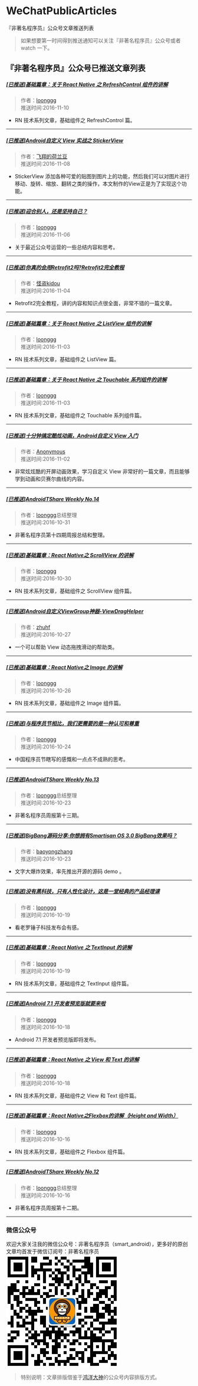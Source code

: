 # WeChatPublicArticles
『非著名程序员』公众号文章推送列表

>如果想要第一时间得到推送通知可以关注『非著名程序员』公众号或者 watch 一下。

## 『非著名程序员』公众号已推送文章列表

##### [[已推送]基础篇章：关于 React Native 之 RefreshControl 组件的讲解](http://mp.weixin.qq.com/s?__biz=MjM5NDkxMTgyNw==&mid=2653058352&idx=1&sn=3a996b79079718f25a9f09488a8f4193&chksm=bd56560c8a21df1ae0855568809ddd419819e228a5817bfbb7c3ed685f987bc23c5a4869d456#rd)

>作者：[loonggg](http://godcoder.me/categories/%E6%8A%80%E6%9C%AF%E5%8D%9A%E5%AE%A2/React-Native/)<br/>
>推送时间:2016-11-10

* RN 技术系列文章，基础组件之 RefreshControl 篇。

<hr/>

##### [[已推送]Android自定义 View 实战之 StickerView](http://mp.weixin.qq.com/s?__biz=MjM5NDkxMTgyNw==&mid=2653058348&idx=1&sn=3975b4150564f458369b7e2d74851d11&chksm=bd5656108a21df06ebba9b5e866963ae753b4c251f51943ac9a1c3e48faaa06c972d90d243a1#rd)

>作者：[飞翔的荷兰豆](http://www.jianshu.com/p/fc37baa97fc3)<br/>
>推送时间:2016-11-08

* StickerView 添加各种可爱的贴图到图片上的功能，然后我们可以对图片进行移动、旋转、缩放、翻转之类的操作，本文制作的View正是为了实现这个功能。

<hr/>

##### [[已推送]迎合别人，还是坚持自己？](http://mp.weixin.qq.com/s?__biz=MjM5NDkxMTgyNw==&mid=2653058345&idx=1&sn=9bfb76fb2c7a98699f0cd58fe289d307&chksm=bd5656158a21df03526e3dd44199c994e2d628487d1cb3279b57033bdb893dd1259e5bc58c40#rd)

>作者：[loonggg](http://mp.weixin.qq.com/s?__biz=MjM5NDkxMTgyNw==&mid=2653058345&idx=1&sn=9bfb76fb2c7a98699f0cd58fe289d307&chksm=bd5656158a21df03526e3dd44199c994e2d628487d1cb3279b57033bdb893dd1259e5bc58c40#rd)<br/>
>推送时间:2016-11-06

* 关于最近公众号运营的一些总结内容和思考。

<hr/>

##### [[已推送]你真的会用Retrofit2吗?Retrofit2完全教程](http://mp.weixin.qq.com/s?__biz=MjM5NDkxMTgyNw==&mid=2653058342&idx=1&sn=287c2ec5954b4459677a103929825d75&chksm=bd56561a8a21df0ce0cef2e3b765f9955aef33e9bb64ef0078f09799436ca7130c31b4ddaab2#rd)

>作者：[怪盗kidou](http://www.jianshu.com/p/308f3c54abdd)<br/>
>推送时间:2016-11-04

* Retrofit2完全教程，讲的内容和知识点很全面，非常不错的一篇文章。

<hr/>

##### [[已推送]基础篇章：关于 React Native 之 ListView 组件的讲解](http://mp.weixin.qq.com/s?__biz=MjM5NDkxMTgyNw==&mid=2653058331&idx=1&sn=145db2e8329271e9d71e650083076b71&chksm=bd5656278a21df316a35b1fd0c6e8eca1b4c08f1c92a477fbd82686cae81a4f20b26b3ca235f#rd)

>作者：[loonggg](http://godcoder.me/categories/%E6%8A%80%E6%9C%AF%E5%8D%9A%E5%AE%A2/React-Native/)<br/>
>推送时间:2016-11-03

* RN 技术系列文章，基础组件之 ListView 篇。

<hr/>

##### [[已推送]基础篇章：关于 React Native 之 Touchable 系列组件的讲解](http://mp.weixin.qq.com/s?__biz=MjM5NDkxMTgyNw==&mid=2653058331&idx=2&sn=a1ad00ebb177eb87036d9739ea4a53db&chksm=bd5656278a21df3123f685981978bd1486725ed9a60c1cb64d3c47585fdfae8b4ce78f0a5bb3#rd)

>作者：[loonggg](http://godcoder.me/categories/%E6%8A%80%E6%9C%AF%E5%8D%9A%E5%AE%A2/React-Native/)<br/>
>推送时间:2016-11-03

* RN 技术系列文章，基础组件之 Touchable 系列组件篇。

<hr/>

##### [[已推送]十分钟搞定酷炫动画，Android自定义 View 入门](http://mp.weixin.qq.com/s?__biz=MjM5NDkxMTgyNw==&mid=2653058326&idx=1&sn=7b901128747ff2d4e250912364656a5e&chksm=bd56562a8a21df3c60d38a6bbb3062101aea3d2a6787a5ff5fa734f304f35bbe6f7b7f222e47#rd)

>作者：[Anonymous](http://www.jianshu.com/p/138ad32540ce)<br/>
>推送时间:2016-11-02

* 非常炫炫酷的开屏动画效果，学习自定义 View 非常好的一篇文章，而且能够学到动画和贝赛尔曲线的内容。

<hr/>


##### [[已推送]AndroidTShare Weekly No.14](http://mp.weixin.qq.com/s?__biz=MjM5NDkxMTgyNw==&mid=2653058309&idx=1&sn=241a5618ab95cc983182f055fbe54388&chksm=bd5656398a21df2f39678e3551cc4f28c44093565275087cdc17cdece75bff2ac65ce6a0a769#rd)

>作者：[loonggg](http://mp.weixin.qq.com/s?__biz=MjM5NDkxMTgyNw==&mid=2653058309&idx=1&sn=241a5618ab95cc983182f055fbe54388&chksm=bd5656398a21df2f39678e3551cc4f28c44093565275087cdc17cdece75bff2ac65ce6a0a769#rd)总结整理<br/>
>推送时间:2016-10-31

* 非著名程序员第十四期周报总结和整理。

<hr/>


##### [[已推送]基础篇章：React Native之 ScrollView 的讲解](http://mp.weixin.qq.com/s?__biz=MjM5NDkxMTgyNw==&mid=2653058298&idx=1&sn=604d96f5f5156f13d4d0b75940b66634&chksm=bd5657c68a21ded0ef2cf14cb5a1041b2e0b9918c502439ea32ac634e358fbb1e420f8588bff#rd)

>作者：[loonggg](http://godcoder.me/categories/%E6%8A%80%E6%9C%AF%E5%8D%9A%E5%AE%A2/React-Native/)<br/>
>推送时间:2016-10-30

* RN 技术系列文章，基础组件之 ScrollView 组件篇。

<hr/>

##### [[已推送]Android自定义ViewGroup神器-ViewDragHelper](http://mp.weixin.qq.com/s?__biz=MjM5NDkxMTgyNw==&mid=2653058290&idx=1&sn=6bd69194a5aa23a6e574e8a3a83c1fcf&chksm=bd5657ce8a21ded8283933733e7e4644f486b63f8e70d6558a633809fa09fe818ca2322d3acf#rd)

>作者：[zhuhf](http://www.jianshu.com/p/111a7bc76a0e)<br/>
>推送时间:2016-10-27

* 一个可以帮助 View 动态拖拽滑动的帮助类。

<hr/>

##### [[已推送]基础篇章：React Native之 Image 的讲解](http://mp.weixin.qq.com/s?__biz=MjM5NDkxMTgyNw==&mid=2653058279&idx=1&sn=b214c48d9b016c7394d3fbde47c94d08&chksm=bd5657db8a21decd44d7d02efba9b6e6a132c5e14c0bb30a79fdb6bfa23b933bb18049b6669e#rd)

>作者：[loonggg](http://godcoder.me/categories/%E6%8A%80%E6%9C%AF%E5%8D%9A%E5%AE%A2/React-Native/)<br/>
>推送时间:2016-10-26

* RN 技术系列文章，基础组件之 Image 组件篇。

<hr/>

##### [[已推送]与程序员节相比，我们更需要的是一种认可和尊重](http://mp.weixin.qq.com/s?__biz=MjM5NDkxMTgyNw==&mid=2653058276&idx=1&sn=b6d250a460c9248cf5e4561c78bfa4bc&chksm=bd5657d88a21dece39ab8d9224cc460b980045817ede0738633db81771144f936d04a5f460b6#rd)

>作者：[loonggg](http://mp.weixin.qq.com/s?__biz=MjM5NDkxMTgyNw==&mid=2653058276&idx=1&sn=b6d250a460c9248cf5e4561c78bfa4bc&chksm=bd5657d88a21dece39ab8d9224cc460b980045817ede0738633db81771144f936d04a5f460b6#rd)<br/>
>推送时间:2016-10-24

* 中国程序员节瞎写的感慨和一点点不成熟的思考。

<hr/>

##### [[已推送]AndroidTShare Weekly No.13](http://mp.weixin.qq.com/s?__biz=MjM5NDkxMTgyNw==&mid=2653058273&idx=1&sn=38337288af19cb5b117352e763b3adf8&chksm=bd5657dd8a21decbf2a7f67f1268d551d415bb8476aa62fc89f95dc71bbd3b56e42c6e692f53#rd)

>作者：[loonggg](http://mp.weixin.qq.com/s?__biz=MjM5NDkxMTgyNw==&mid=2653058273&idx=1&sn=38337288af19cb5b117352e763b3adf8&chksm=bd5657dd8a21decbf2a7f67f1268d551d415bb8476aa62fc89f95dc71bbd3b56e42c6e692f53#rd)总结整理<br/>
>推送时间:2016-10-23

* 非著名程序员周报第十三期。

<hr/>

##### [[已推送]BigBang源码分享:你想拥有Smartisan OS 3.0 BigBang效果吗？](http://mp.weixin.qq.com/s?__biz=MjM5NDkxMTgyNw==&mid=2653058264&idx=1&sn=fac4457950d22bb2100bf1093ca385c6&chksm=bd5657e48a21def24a17818ed4d3a2c74610d992103e6980ea79a5b657eb08f4dba787d5c9d5#rd)

>作者：[baoyongzhang](https://github.com/baoyongzhang/BigBang)<br/>
>推送时间:2016-10-23

* 文字大爆炸效果，率先推出开源的源码 demo 。

<hr/>

##### [[已推送]没有黑科技，只有人性化设计，这是一堂经典的产品经理课](http://mp.weixin.qq.com/s?__biz=MjM5NDkxMTgyNw==&mid=2653058260&idx=1&sn=0b4ca5e8499b66de56227e33e73e3aa5&chksm=bd5657e88a21defeb85f7da8e22fab746d69c916dc1084944f6b3d41da88c4d535dcf454021c#rd)

>作者：[loonggg](http://mp.weixin.qq.com/s?__biz=MjM5NDkxMTgyNw==&mid=2653058260&idx=1&sn=0b4ca5e8499b66de56227e33e73e3aa5&chksm=bd5657e88a21defeb85f7da8e22fab746d69c916dc1084944f6b3d41da88c4d535dcf454021c#rd)<br/>
>推送时间:2016-10-19

* 看老罗锤子科技发布会有感。

<hr/>

##### [[已推送]基础篇章：React Native 之 TextInput 的讲解](http://mp.weixin.qq.com/s?__biz=MjM5NDkxMTgyNw==&mid=2653058260&idx=2&sn=e450f121794b96020924a8688a3088da&chksm=bd5657e88a21defe47c6a94c7181ce145b58f573d0f4f6fa8ec4d4fda48bf8af39160b499e13#rd)

>作者：[loonggg](http://godcoder.me/categories/%E6%8A%80%E6%9C%AF%E5%8D%9A%E5%AE%A2/React-Native/)<br/>
>推送时间:2016-10-19

* RN 技术系列文章，基础组件之 TextInput 组件篇。

<hr/>

##### [[已推送]Android 7.1 开发者预览版就要来啦](http://mp.weixin.qq.com/s?__biz=MjM5NDkxMTgyNw==&mid=2653058253&idx=1&sn=b243eed130fb17ea36d1834112763926&chksm=bd5657f18a21dee789ae248cc10cafb101eb343c302838eaa63f700179c05554909bce9bad62#rd)

>作者：[loonggg](http://mp.weixin.qq.com/s?__biz=MjM5NDkxMTgyNw==&mid=2653058253&idx=1&sn=b243eed130fb17ea36d1834112763926&chksm=bd5657f18a21dee789ae248cc10cafb101eb343c302838eaa63f700179c05554909bce9bad62#rd)<br/>
>推送时间:2016-10-18

* Android 7.1 开发者预览版即将发布。

<hr/>

##### [[已推送]基础篇章：React Native 之 View 和 Text 的讲解](http://mp.weixin.qq.com/s?__biz=MjM5NDkxMTgyNw==&mid=2653058253&idx=2&sn=573e8961ffa899d01771b2d266cc06a0&chksm=bd5657f18a21dee7fb6251b5499b2924c89f82a103779eefea5a1a2b0fded6ae2fbef8e4482c#rd)

>作者：[loonggg](http://godcoder.me/categories/%E6%8A%80%E6%9C%AF%E5%8D%9A%E5%AE%A2/React-Native/)<br/>
>推送时间:2016-10-18

* RN 技术系列文章，基础组件之 View 和 Text 组件篇。

<hr/>

##### [[已推送]基础篇章：React Native之Flexbox的讲解（Height and Width）](http://mp.weixin.qq.com/s?__biz=MjM5NDkxMTgyNw==&mid=2653058247&idx=1&sn=0244919cb0cb884e81c2af765adab063&chksm=bd5657fb8a21deed5f0e0a1e58371e114872ff2c54cdb4d14e8d32114b85a012916ea3b3d01c#rd)

>作者：[loonggg](http://godcoder.me/categories/%E6%8A%80%E6%9C%AF%E5%8D%9A%E5%AE%A2/React-Native/)<br/>
>推送时间:2016-10-16

* RN 技术系列文章，基础组件之 Flexbox 组件篇。

<hr/>

##### [[已推送]AndroidTShare Weekly No.12](http://mp.weixin.qq.com/s?__biz=MjM5NDkxMTgyNw==&mid=2653058247&idx=2&sn=a87b809d8289bd904b8960f6cea5ab2b&chksm=bd5657fb8a21deed1e4847b5078c26d1c302f72ae960dc08127ec8df9d3e006cdbc9056ec832#rd)

>作者：[loonggg](http://mp.weixin.qq.com/s?__biz=MjM5NDkxMTgyNw==&mid=2653058247&idx=2&sn=a87b809d8289bd904b8960f6cea5ab2b&chksm=bd5657fb8a21deed1e4847b5078c26d1c302f72ae960dc08127ec8df9d3e006cdbc9056ec832#rd)总结整理<br/>
>推送时间:2016-10-16

* 非著名程序员周报第十二期。

<hr/>

### 微信公众号
欢迎大家关注我的微信公众号：非著名程序员（smart_android），更多好的原创文章均首发于微信订阅号：非著名程序员
![](https://raw.githubusercontent.com/loonggg/BlogImages/master/%E5%85%AC%E4%BC%97%E5%8F%B7%E4%BA%8C%E7%BB%B4%E7%A0%81/erweima.jpg)

>特别说明：文章排版借鉴于[鸿洋大神](https://github.com/loonggg/hongyangWeixinArticles)的公众号内容排版方式。


